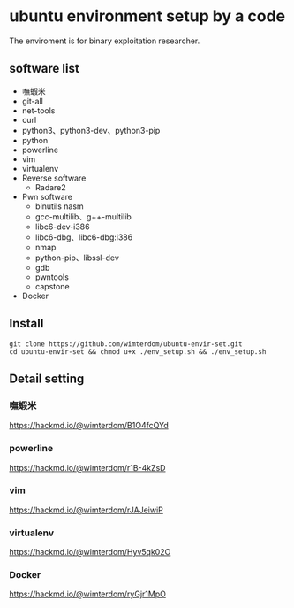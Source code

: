# ubuntu environment setup by a code
The enviroment is for binary exploitation researcher.
## software list
- 嘸蝦米
- git-all
- net-tools
- curl
- python3、python3-dev、python3-pip
- python
- powerline
- vim
- virtualenv
- Reverse software
  - Radare2
- Pwn software
  - binutils nasm
  - gcc-multilib、g++-multilib
  - libc6-dev-i386
  - libc6-dbg、libc6-dbg:i386
  - nmap
  - python-pip、libssl-dev
  - gdb
  - pwntools
  - capstone
- Docker

## Install
```bash=
git clone https://github.com/wimterdom/ubuntu-envir-set.git
cd ubuntu-envir-set && chmod u+x ./env_setup.sh && ./env_setup.sh
```

## Detail setting
### 嘸蝦米
https://hackmd.io/@wimterdom/B1O4fcQYd
### powerline
https://hackmd.io/@wimterdom/r1B-4kZsD
### vim
https://hackmd.io/@wimterdom/rJAJeiwiP
### virtualenv
https://hackmd.io/@wimterdom/Hyv5qk02O
### Docker
https://hackmd.io/@wimterdom/ryGjr1MpO

